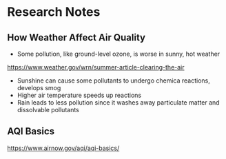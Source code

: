 # Research Notes

## How Weather Affect Air Quality
* Some pollution, like ground-level ozone, is worse in sunny, hot weather

https://www.weather.gov/wrn/summer-article-clearing-the-air

* Sunshine can cause some pollutants to undergo chemica reactions, develops smog
* Higher air temperature speeds up reactions
* Rain leads to less pollution since it washes away particulate matter and dissolvable pollutants

## AQI Basics
https://www.airnow.gov/aqi/aqi-basics/